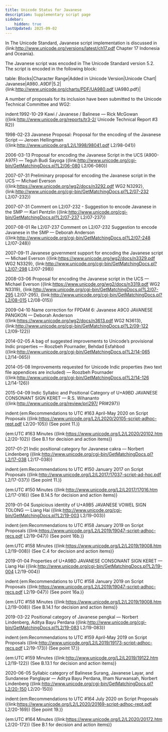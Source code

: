 ```yaml
---
title: Unicode Status for Javanese
description: Supplementary script page
sidebar:
    hidden: true
lastUpdated: 2025-09-02
---
```


In The Unicode Standard, Javanese script implementation is discussed in {link:http://www.unicode.org/versions/latest/ch17.pdf Chapter 17 Indonesia and Oceania}.

[comment]: # (end of intro)

[comment]: # (start of blocks)

The Javanese script was encoded in The Unicode Standard version 5.2. The script is encoded in the following block:

table:
Blocks|Character Range|Added in Unicode Version|Unicode Chart|
Javanese|A980..A9DF|5.2|{link:http://www.unicode.org/charts/PDF/UA980.pdf UA980.pdf}|

[comment]: # (end of blocks)

[comment]: # (start of chars)



[comment]: # (end of chars)

[comment]: # (start of rest)

A number of proposals for its inclusion have been submitted to the Unicode Technical Committee and WG2:

indent:1992-10-29 Kawi / Javanese / Balinese — Rick McGowan ({link:http://www.unicode.org/reports/tr3-2/ Unicode Technical Report #3 R2})

1998-02-23 Javanese Proposal: Proposal for the encoding of the Javanese Script — Jeroen Hellingman ({link:http://www.unicode.org/L2/L1998/98041.pdf L2/98-041})

2006-03-13 Proposal for encoding the Javanese Script in the UCS (A900-A97F) — Teguh Budi Sayoga ({link:http://www.unicode.org/cgi-bin/GetMatchingDocs.pl?L2/06-080 L2/06-080})

2007-07-31 Preliminary proposal for encoding the Javanese script in the UCS — Michael Everson ({link:https://www.unicode.org/wg2/docs/n3292.pdf WG2 N3292}, {link:http://www.unicode.org/cgi-bin/GetMatchingDocs.pl?L2/07-232 L2/07-232})

2007-07-31 Comment on L2/07-232 - Suggestion to encode Javanese in the SMP — Karl Pentzlin ({link:http://www.unicode.org/cgi-bin/GetMatchingDocs.pl?L2/07-237 L2/07-237})

2007-08-01 Re L2/07-237 Comment on L2/07-232 Suggestion to encode Javanese in the SMP  — Deborah Anderson ({link:http://www.unicode.org/cgi-bin/GetMatchingDocs.pl?L2/07-248 L2/07-248})

2007-09-11 Javanese government support for encoding the Javanese script — Michael Everson ({link:https://www.unicode.org/wg2/docs/n3329.pdf WG2 N3329}, {link:http://www.unicode.org/cgi-bin/GetMatchingDocs.pl?L2/07-298 L2/07-298})

2008-03-06 Proposal for encoding the Javanese script in the UCS — Michael Everson ({link:https://www.unicode.org/wg2/docs/n3319.pdf WG2 N3319}, {link:http://www.unicode.org/cgi-bin/GetMatchingDocs.pl?L2/07-295 L2/07-295}, {link:http://www.unicode.org/cgi-bin/GetMatchingDocs.pl?L2/08-015 L2/08-015})

2009-04-10 Name correction for FPDAM 6: Javanese A9C0 JAVANESE PANGKON — Deborah Anderson ({link:https://www.unicode.org/wg2/docs/n3613.pdf WG2 N3613}, {link:http://www.unicode.org/cgi-bin/GetMatchingDocs.pl?L2/09-122 L2/09-122})

2014-02-05 A bag of suggested improvements to Unicode’s provisional Indic properties — Roozbeh Pournader, Behdad Esfahbod ({link:http://www.unicode.org/cgi-bin/GetMatchingDocs.pl?L2/14-065 L2/14-065})

2014-05-08 Improvements requested for Unicode Indic properties (two text file appendices are included)  — Roozbeh Pournader ({link:http://www.unicode.org/cgi-bin/GetMatchingDocs.pl?L2/14-126 L2/14-126})

2015-04-09 Indic Syllabic and Positional Category of U+A9BD JAVANESE CONSONANT SIGN KERET — R.S. Wihananto ({link:http://www.unicode.org/review/pri297/ PRI#297})

indent:{em:Recommendations to UTC #163 April-May 2020 on Script Proposals ({link:https://www.unicode.org/L2/L2020/20105-script-adhoc-rept.pdf L2/20-105}) (See point 11.)}

{em:UTC #163 Minutes ({link:https://www.unicode.org/L2/L2020/20102.htm L2/20-102}) (See B.1 for decision and action items)}


2017-01-21 Indic positional category for Javanese cakra — Norbert Lindenberg ({link:http://www.unicode.org/cgi-bin/GetMatchingDocs.pl?L2/17-038 L2/17-038})

indent:{em:Recommendations to UTC #150 January 2017 on Script Proposals ({link:http://www.unicode.org/L2/L2017/17037-script-ad-hoc.pdf L2/17-037}) (See point 11.)}

{em:UTC #150 Minutes ({link:http://www.unicode.org/L2/L2017/17016.htm L2/17-016}) (See B.14.5 for decision and action items)}


2019-01-04 Suspicious identity of U+A9B5 JAVANESE VOWEL SIGN TOLONG — Liang Hai ({link:http://www.unicode.org/cgi-bin/GetMatchingDocs.pl?L2/19-003 L2/19-003})

indent:{em:Recommendations to UTC #158 January 2019 on Script Proposals ({link:https://www.unicode.org/L2/L2019/19047-script-adhoc-recs.pdf L2/19-047}) (See point 16b.)}

{em:UTC #158 Minutes ({link:https://www.unicode.org/L2/L2019/19008.htm L2/19-008}) (See C.4 for decision and action items)}


2019-01-04 Properties of U+A9BD JAVANESE CONSONANT SIGN KERET — Liang Hai ({link:http://www.unicode.org/cgi-bin/GetMatchingDocs.pl?L2/19-004 L2/19-004})

indent:{em:Recommendations to UTC #158 January 2019 on Script Proposals ({link:https://www.unicode.org/L2/L2019/19047-script-adhoc-recs.pdf L2/19-047}) (See point 16a.)}

{em:UTC #158 Minutes ({link:https://www.unicode.org/L2/L2019/19008.htm L2/19-008}) (See B.14.1 for decision and action items)}


2019-03-22 Positional category of Javanese pengkal — Norbert Lindenberg, Aditya Bayu Perdana ({link:http://www.unicode.org/cgi-bin/GetMatchingDocs.pl?L2/19-083 L2/19-083})

indent:{em:Recommendations to UTC #159 April-May 2019 on Script Proposals ({link:http://www.unicode.org/L2/L2019/19173-script-adhoc-recs.pdf L2/19-173}) (See point 17.)}

{em:UTC #159 Minutes ({link:http://www.unicode.org/L2/L2019/19122.htm L2/19-122}) (See B.13.1 for decision and action items)}


2020-06-05 Syllabic category of Balinese Surang, Javanese Layar, and Sundanese Panglayar — Aditya Bayu Perdana, Ilham Nurwansah, Norbert Lindenberg 	({link:http://www.unicode.org/cgi-bin/GetMatchingDocs.pl?L2/20-150 L2/20-150})

indent:{em:Recommendations to UTC #164 July 2020 on Script Proposals ({link:https://www.unicode.org/L2/L2020/20169-script-adhoc-rept.pdf L2/20-169}) (See point 19.)}

{em:UTC #164 Minutes ({link:https://www.unicode.org/L2/L2020/20172.htm L2/20-172}) (See B.1 for decision and action items)}
